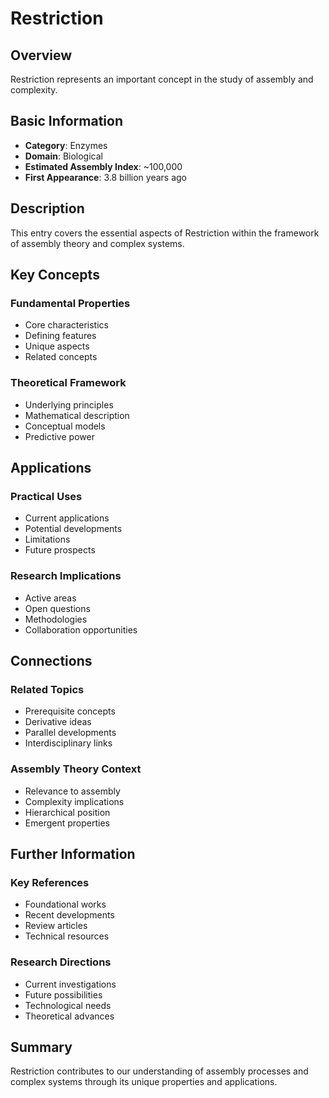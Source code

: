 # Restriction

## Overview

Restriction represents an important concept in the study of assembly and complexity.

## Basic Information

- **Category**: Enzymes
- **Domain**: Biological
- **Estimated Assembly Index**: ~100,000
- **First Appearance**: 3.8 billion years ago

## Description

This entry covers the essential aspects of Restriction within the framework of assembly theory and complex systems.

## Key Concepts

### Fundamental Properties
- Core characteristics
- Defining features
- Unique aspects
- Related concepts

### Theoretical Framework
- Underlying principles
- Mathematical description
- Conceptual models
- Predictive power

## Applications

### Practical Uses
- Current applications
- Potential developments
- Limitations
- Future prospects

### Research Implications
- Active areas
- Open questions
- Methodologies
- Collaboration opportunities

## Connections

### Related Topics
- Prerequisite concepts
- Derivative ideas
- Parallel developments
- Interdisciplinary links

### Assembly Theory Context
- Relevance to assembly
- Complexity implications
- Hierarchical position
- Emergent properties

## Further Information

### Key References
- Foundational works
- Recent developments
- Review articles
- Technical resources

### Research Directions
- Current investigations
- Future possibilities
- Technological needs
- Theoretical advances

## Summary

Restriction contributes to our understanding of assembly processes and complex systems through its unique properties and applications.
